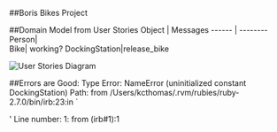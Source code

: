 ##Boris Bikes Project

##Domain Model from User Stories
Object | Messages
------ | --------
Person|         
Bike| working?
DockingStation|release_bike

![User Stories Diagram](https://i.imgur.com/TfR3p0q.jpg)

##Errors are Good:
Type Error: NameError (uninitialized constant DockingStation)
Path: from /Users/kcthomas/.rvm/rubies/ruby-2.7.0/bin/irb:23:in `<main>'
Line number: 1: from (irb#1):1
